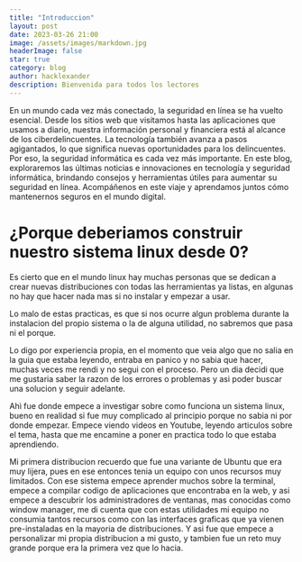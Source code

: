 ```yaml
---
title: "Introduccion"
layout: post
date: 2023-03-26 21:00
image: /assets/images/markdown.jpg
headerImage: false
star: true
category: blog
author: hacklexander
description: Bienvenida para todos los lectores
---
```




En un mundo cada vez más conectado, la seguridad en línea se ha vuelto esencial. Desde los sitios web que visitamos hasta las aplicaciones que usamos a diario, nuestra información personal y financiera está al alcance de los ciberdelincuentes. La tecnología también avanza a pasos agigantados, lo que significa nuevas oportunidades para los delincuentes. Por eso, la seguridad informática es cada vez más importante. En este blog, exploraremos las últimas noticias e innovaciones en tecnología y seguridad informática, brindando consejos y herramientas útiles para aumentar su seguridad en línea. Acompáñenos en este viaje y aprendamos juntos cómo mantenernos seguros en el mundo digital.

# ¿Porque deberiamos construir nuestro sistema linux desde 0?

Es cierto que en el mundo linux hay muchas personas que se dedican a crear nuevas distribuciones con todas las herramientas ya listas, en algunas no hay que hacer nada mas si no instalar y empezar a usar.

Lo malo de estas practicas, es que si nos ocurre algun problema durante la instalacion del propio sistema o la de alguna utilidad, no sabremos que pasa ni el porque. 

Lo digo por experiencia propia, en el momento que veia algo que no salia en la guia que estaba leyendo, entraba en panico y no sabia que hacer, muchas veces me rendi y no segui con el proceso. Pero un dia decidi que me gustaria saber la razon de los errores o problemas y asi poder buscar una solucion y seguir adelante.

Ahì fue donde empece a investigar sobre como funciona un sistema linux, bueno en realidad si fue muy complicado al principio porque no sabia ni por donde empezar. Empece viendo videos en Youtube, leyendo articulos sobre el tema, hasta que me encamine a poner en practica todo lo que estaba aprendiendo.

Mi primera distribucion recuerdo que fue una variante de Ubuntu que era muy lijera, pues en ese entonces tenia un equipo con unos recursos muy limitados. Con ese sistema empece aprender muchos sobre la terminal, empece a compilar codigo de aplicaciones que encontraba en la web, y asi empece a descubrir los administradores de ventanas, mas conocidas como window manager, me di cuenta que con estas utilidades mi equipo no consumia tantos recursos como con las interfaces graficas que ya vienen pre-instaladas en la mayoria de distribuciones.
Y asi fue que empece a personalizar mi propia distribucion a mi gusto, y tambien fue un reto muy grande porque era la primera vez que lo hacia.

